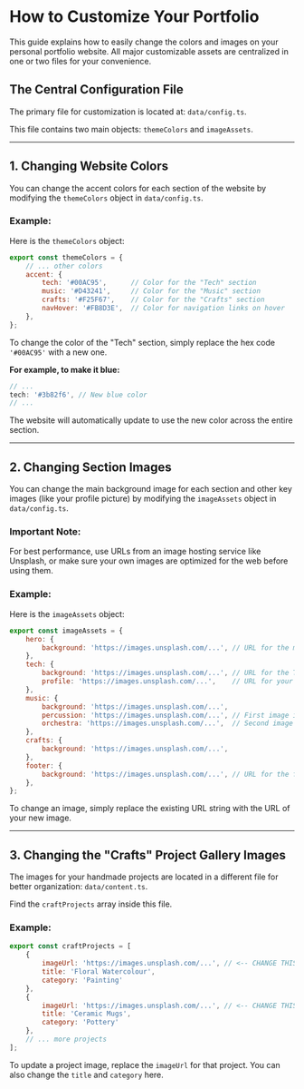 # How to Customize Your Portfolio

This guide explains how to easily change the colors and images on your personal portfolio website. All major customizable assets are centralized in one or two files for your convenience.

## The Central Configuration File

The primary file for customization is located at: `data/config.ts`.

This file contains two main objects: `themeColors` and `imageAssets`.

---

## 1. Changing Website Colors

You can change the accent colors for each section of the website by modifying the `themeColors` object in `data/config.ts`.

### Example:

Here is the `themeColors` object:

```javascript
export const themeColors = {
    // ... other colors
    accent: {
        tech: '#00AC95',      // Color for the "Tech" section
        music: '#D43241',     // Color for the "Music" section
        crafts: '#F25F67',    // Color for the "Crafts" section
        navHover: '#FB8D3E',  // Color for navigation links on hover
    },
};
```

To change the color of the "Tech" section, simply replace the hex code `'#00AC95'` with a new one.

**For example, to make it blue:**

```javascript
// ...
tech: '#3b82f6', // New blue color
// ...
```

The website will automatically update to use the new color across the entire section.

---

## 2. Changing Section Images

You can change the main background image for each section and other key images (like your profile picture) by modifying the `imageAssets` object in `data/config.ts`.

### Important Note:

For best performance, use URLs from an image hosting service like Unsplash, or make sure your own images are optimized for the web before using them.

### Example:

Here is the `imageAssets` object:

```javascript
export const imageAssets = {
    hero: {
        background: 'https://images.unsplash.com/...', // URL for the main landing page background
    },
    tech: {
        background: 'https://images.unsplash.com/...', // URL for the Tech section background
        profile: 'https://images.unsplash.com/...',    // URL for your profile picture in the Tech section
    },
    music: {
        background: 'https://images.unsplash.com/...',
        percussion: 'https://images.unsplash.com/...', // First image in the Music section
        orchestra: 'https://images.unsplash.com/...',  // Second image in the Music section
    },
    crafts: {
        background: 'https://images.unsplash.com/...',
    },
    footer: {
        background: 'https://images.unsplash.com/...', // URL for the footer background
    },
};
```

To change an image, simply replace the existing URL string with the URL of your new image.

---

## 3. Changing the "Crafts" Project Gallery Images

The images for your handmade projects are located in a different file for better organization: `data/content.ts`.

Find the `craftProjects` array inside this file.

### Example:

```javascript
export const craftProjects = [
    {
        imageUrl: 'https://images.unsplash.com/...', // <-- CHANGE THIS URL
        title: 'Floral Watercolour',
        category: 'Painting'
    },
    {
        imageUrl: 'https://images.unsplash.com/...', // <-- CHANGE THIS URL
        title: 'Ceramic Mugs',
        category: 'Pottery'
    },
    // ... more projects
];
```

To update a project image, replace the `imageUrl` for that project. You can also change the `title` and `category` here.
